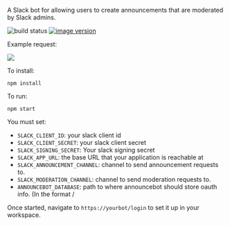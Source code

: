 A Slack bot for allowing users to create announcements that are moderated by Slack admins.

![build status](https://ci.codesink.net/api/badges/justinbarrick/announcebot/status.svg)
[![image version](https://images.microbadger.com/badges/version/justinbarrick/announcebot.svg)](https://microbadger.com/images/justinbarrick/announcebot)

Example request:

![](https://i.imgur.com/IOuUauF.png)

To install:

```
npm install
```

To run:

```
npm start
```

You must set:

* `SLACK_CLIENT_ID`: your slack client id
* `SLACK_CLIENT_SECRET`: your slack client secret
* `SLACK_SIGNING_SECRET`: Your slack signing secret
* `SLACK_APP_URL`: the base URL that your application is reachable at
* `SLACK_ANNOUNCEMENT_CHANNEL`: channel to send announcement requests to.
* `SLACK_MODERATION_CHANNEL`: channel to send moderation requests to.
* `ANNOUNCEBOT_DATABASE`: path to where announcebot should store oauth info. (In the format <yourdirectory>/

Once started, navigate to `https://yourbot/login` to set it up in your workspace.
